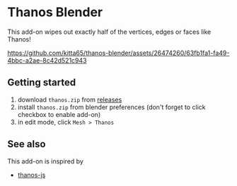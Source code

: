 # Thanos Blender

This add-on wipes out exactly half of the vertices, edges or faces like Thanos!

https://github.com/kitta65/thanos-blender/assets/26474260/63fb1fa1-fa49-4bbc-a2ae-8c42d521c943

## Getting started

1. download `thanos.zip` from [releases](https://github.com/kitta65/thanos-blender/releases)
2. install `thanos.zip` from blender preferences (don't forget to click checkbox to enable add-on)
3. in edit mode, click `Mesh > Thanos`

## See also

This add-on is inspired by

* [thanos-js](https://github.com/anandundavia/thanos-js)
